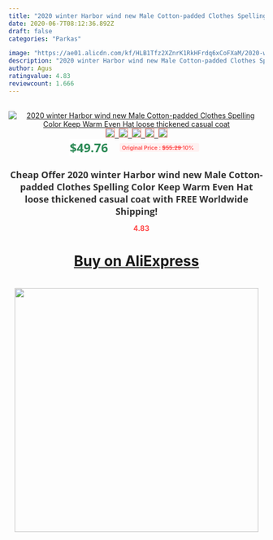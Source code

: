 ```yaml
---
title: "2020 winter Harbor wind new Male Cotton-padded Clothes Spelling Color Keep Warm Even Hat loose thickened casual coat"
date: 2020-06-7T08:12:36.892Z
draft: false
categories: "Parkas"

image: "https://ae01.alicdn.com/kf/HLB1Tfz2XZnrK1RkHFrdq6xCoFXaM/2020-winter-Harbor-wind-new-Male-Cotton-padded-Clothes-Spelling-Color-Keep-Warm-Even-Hat-loose.jpg"
description: "2020 winter Harbor wind new Male Cotton-padded Clothes Spelling Color Keep Warm Even Hat loose thickened casual coat"
author: Agus
ratingvalue: 4.83
reviewcount: 1.666
---
```

<br>
<div style="text-align: center;">
<a href="https://s.click.aliexpress.com/e/_AVzB8Z" target="_blank" rel="nofollow noopener noreferrer"><img alt="2020 winter Harbor wind new Male Cotton-padded Clothes Spelling Color Keep Warm Even Hat loose thickened casual coat" class="magnifier-image" src="https://ae01.alicdn.com/kf/HLB1Tfz2XZnrK1RkHFrdq6xCoFXaM/2020-winter-Harbor-wind-new-Male-Cotton-padded-Clothes-Spelling-Color-Keep-Warm-Even-Hat-loose.jpg_640x640.jpg">
<br>
<img style="border:1px solid salmon" src="https://ae01.alicdn.com/kf/HLB1Tfz2XZnrK1RkHFrdq6xCoFXaM/2020-winter-Harbor-wind-new-Male-Cotton-padded-Clothes-Spelling-Color-Keep-Warm-Even-Hat-loose.jpg_120x120.jpg">&nbsp;&nbsp;<img style="border:1px solid salmon" src="https://ae01.alicdn.com/kf/HLB1S2P4X.LrK1Rjy1zbq6AenFXah/2020-winter-Harbor-wind-new-Male-Cotton-padded-Clothes-Spelling-Color-Keep-Warm-Even-Hat-loose.jpg_120x120.jpg">&nbsp;&nbsp;<img style="border:1px solid salmon" src="https://ae01.alicdn.com/kf/HLB1GfD5X5YrK1Rjy0Fdq6ACvVXaT/2020-winter-Harbor-wind-new-Male-Cotton-padded-Clothes-Spelling-Color-Keep-Warm-Even-Hat-loose.jpg_120x120.jpg">&nbsp;&nbsp;<img style="border:1px solid salmon" src="https://ae01.alicdn.com/kf/HLB1Uv_2X.jrK1RkHFNRq6ySvpXa3/2020-winter-Harbor-wind-new-Male-Cotton-padded-Clothes-Spelling-Color-Keep-Warm-Even-Hat-loose.jpg_120x120.jpg">&nbsp;&nbsp;<img style="border:1px solid salmon" src="https://ae01.alicdn.com/kf/HLB1dcBgX6LuK1Rjy0Fhq6xpdFXag/2020-winter-Harbor-wind-new-Male-Cotton-padded-Clothes-Spelling-Color-Keep-Warm-Even-Hat-loose.jpg_120x120.jpg"></a></div><br0>
<div style="text-align: center;"><span style="background-color: white; border: 0px; box-sizing: border-box; color: seagreen; display: inline-block; font-family: &quot;open sans&quot; , &quot;arial&quot; , &quot;helvetica&quot; , sans-serif , &quot;heiti&quot;; font-size: 24px; font-stretch: inherit; font-weight: 700; line-height: inherit; margin: 0px 10px 0px 0px; padding: 0px; vertical-align: middle;">$49.76 </span>
<span style="background: rgb(255 , 241 , 241); border-radius: 3px; border: 0px; box-sizing: border-box; color: #ff4747; display: inline-block; font-family: inherit; font-size: 12px; font-stretch: inherit; font-style: inherit; font-variant: inherit; font-weight: 600; line-height: inherit; margin: 0px; padding: 2px 5px; transform: scale(0.9); vertical-align: middle;">Original Price : <b style="text-decoration: line-through;">$55.29 </b> 10%&nbsp;&nbsp;</span></div>
<h1 style="color: #333333; display: inline-block; font-family: &quot;open sans&quot; , &quot;arial&quot; , &quot;helvetica&quot; , sans-serif , &quot;heiti&quot;; font-size: 18px; font-stretch: inherit; font-weight: 700; text-align: center;">Cheap Offer 2020 winter Harbor wind new Male Cotton-padded Clothes Spelling Color Keep Warm Even Hat loose thickened casual coat with FREE Worldwide Shipping!</h1>
<div style="color: #ff4747; text-align: center;">
<img src="https://4.bp.blogspot.com/-M0ZcTcb-5uY/XleCXlxnR4I/AAAAAAAAAEc/OrjgMkXV1oMQFaCRZj5HQwOCBcu3w1FegCPcBGAYYCw/s1600/star.png" style="height: 15px;">&nbsp;<b>4.83</b></div>
<div class="button_cont" align="center"><a class="buynow_a" href="https://s.click.aliexpress.com/e/_AVzB8Z" target="_blank" rel="nofollow noopener noreferrer"><H1>Buy on AliExpress</H1></a></div><br>
<div class="separator" style="clear: both; text-align: center;">
<img src="https://lh3.googleusercontent.com/-pTy5HemUv9M/XlePHvY0dAI/AAAAAAAAAE4/0nX5iRUoIWY8eMW9Dpxeirr157OZliDIgCLcBGAsYHQ/s1600/badge.gif" width="480">
</div>
